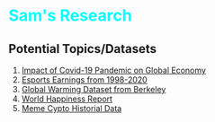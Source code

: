 <h1 style="color:aqua;">Sam's Research</h1>
<h2>Potential Topics/Datasets</h2>
<ol>
    <li>
        <a href="https://www.kaggle.com/shashwatwork/impact-of-covid19-pandemic-on-the-global-economy">Impact of Covid-19 Pandemic on Global Economy</a>
    </li>
    <li>
        <a href="https://www.kaggle.com/rankirsh/esports-earnings">Esports Earnings from 1998-2020</a>
    </li>
    <li>
        <a href="https://www.kaggle.com/berkeleyearth/climate-change-earth-surface-temperature-data">Global Warming Dataset from Berkeley</a>
    </li>
    <li>
        <a href="https://www.kaggle.com/unsdsn/world-happiness">World Happiness Report</a>
    </li>
    <li>
        <a href="https://www.kaggle.com/deepshah16/meme-cryptocurrency-historical-data">Meme Cypto Historial Data</a>
    </li>
</ol>

